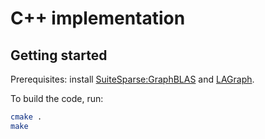 # C++ implementation

## Getting started

Prerequisites: install [SuiteSparse:GraphBLAS](https://github.com/DrTimothyAldenDavis/SuiteSparse) and [LAGraph](https://github.com/GraphBLAS/LAGraph/).

To build the code, run:

```bash
cmake .
make
```
